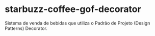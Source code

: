 # starbuzz-coffee-gof-decorator
Sistema de venda de bebidas que utiliza o Padrão de Projeto (Design Patterns) Decorator.
